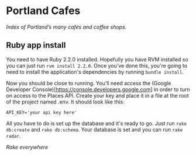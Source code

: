 # Portland Cafes

_Index of Portland’s many cafés and coffee shops._

## Ruby app install

You need to have Ruby 2.2.0 installed. Hopefully you have RVM installed so you can just run `rvm install 2.2.0`. Once you've done this, you're going to need to install the application's dependencies by running `bundle install`.

Now you should be close to running. You'll need access the (Google Developer Console)[https://console.developers.google.com] in order to turn on access to the Places API. Create your key and place it in a file at the root of the project named .env. It should look like this:

`API_KEY='your api key here'`

All you have to do is set up the database and it's ready to go. Just run `rake db:create` and `rake db:schema`. Your database is set and you can run `rake radar`.

_Rake everywhere_